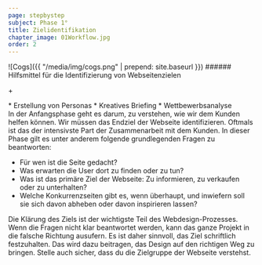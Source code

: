 ```yaml
---
page: stepbystep
subject: Phase 1°
title: Zielidentifikation
chapter_image: 01Workflow.jpg
order: 2
---
```

<div class="has-sidestories grid" markdown="1">
<!-- sidestory-start --><div class="sidestory sidestory-left" markdown="1">
![Cogs]({{ "/media/img/cogs.png" | prepend: site.baseurl }})
###### Hilfsmittel für die Identifizierung von Webseitenzielen
<p class="sidestory-toggle"><span>+</span></p>
</div><!-- sidestory-end -->

<div class="overlay sidestory-left-content content"><div class="ss-content" markdown="1">* Erstellung von Personas
* Kreatives Briefing
* Wettbewerbsanalyse
</div></div>

<div class="content" markdown="1">
In der Anfangsphase geht es darum, zu verstehen, wie wir dem Kunden helfen können. Wir müssen das Endziel der Webseite identifizieren. Oftmals ist das der intensivste Part der Zusammenarbeit mit dem Kunden. In dieser Phase gilt es unter anderem folgende grundlegenden Fragen zu beantworten:

* Für wen ist die Seite gedacht?
* Was erwarten die User dort zu finden oder zu tun?
* Was ist das primäre Ziel der Webseite: Zu informieren, zu verkaufen oder zu unterhalten?
* Welche Konkurrenzseiten gibt es, wenn überhaupt, und inwiefern soll sie sich davon abheben oder davon inspirieren lassen?

Die Klärung des Ziels ist der wichtigste Teil des Webdesign-Prozesses. Wenn die Fragen nicht klar beantwortet werden, kann das ganze Projekt in die falsche Richtung ausufern. Es ist daher sinnvoll, das Ziel schriftlich festzuhalten. Das wird dazu beitragen, das Design auf den richtigen Weg zu bringen. Stelle auch sicher, dass du die Zielgruppe der Webseite verstehst.

</div>
</div>
